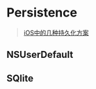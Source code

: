 # Persistence

> [iOS中的几种持久化方案](http://www.jianshu.com/p/7616cbd72845)

## NSUserDefault


## SQlite
